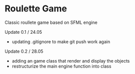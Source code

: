 # Roulette Game 
Classic roullete game based on SFML engine 

Update 0.1 / 24.05 
+ updating .gitignore to make git push work again

Update 0.2 / 28.05
+ adding an game class that render and display the objects 
+ restructurize the main engine function into class 
